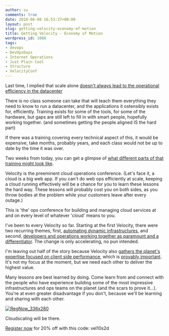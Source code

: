 ```yaml
---
author: su
comments: true
date: 2010-06-08 16:53:37+00:00
layout: post
slug: getting-velocity-economy-of-motion
title: Getting Velocity - Economy of Motion
wordpress_id: 1088
tags:
- devops
- DevOpsDays
- Internet Operations
- Just Plain Cool
- Structure
- VelocityConf
---
```


Last time, I implied that scale alone [doesn't always lead to the operational efficiency in the datacenter](http://cloudscaling.com/blog/cloud-computing/efficiency-head-count-and-tco)

There is no class someone can take that will teach them everything they need to know to run a datacenter, and the applications it ostensibly exists for, efficiently. Training exists for some of the tools, for some of the hardware, but gaps are still left to fill in with smart people, hopefully working together. (and sometimes getting the people aligned IS the hard part)

If there was a training covering every technical aspect of this, it would be expensive, take months, probably years, and each class would not be up to date by the time it was over.

Two weeks from today, you can get a glimpse of [what different parts of that training might look like](http://en.oreilly.com/velocity2010/public/schedule/topic/Operations).

Velocity is the preeminent cloud operations conference. (Let's face it, a cloud is a big web app. If you can't do web ops efficiently at scale, keeping a cloud running effectively will be a chance for you to learn these lessons the hard way. These lessons will probably cost you on both sides, as you throw bodies at the problem while your customers leave after every outage.)

This is 'the' ops conference for building and managing cloud services at and on every level of whatever 'cloud' means to you.

I've been to every Velocity so far. Starting at the first Velocity, there were two recurring themes, first, [automating dynamic infrastructures](http://blip.tv/file/2285124), and second, [developers and operations working together as paramount and a differentiator](http://velocityconference.blip.tv/file/2284377/). The change is only accelerating, no pun intended.

I'm leaving out half of the story because Velocity also [gathers the planet's expertise focused on client side performance](http://blip.tv/file/2293304), which is [provably important](http://blip.tv/file/2290442). It's not my focus at the moment, but we need each other to deliver the highest value.

Many lessons are best learned by doing. Come learn from and connect with the people who have experience building some of the most impressive infrastructures and ops teams on the planet (and the scars to prove it...). You're at even greater disadvantage if you don't, because we'll be learning and sharing with each other.

[![RegNow_336x280](http://cloudscaling.com/wp-content/uploads/2010/06/RegNow_336x280.gif)](http://en.oreilly.com/velocity2010)

Cloudscaling will be there.

[Register now](https://en.oreilly.com/velocity2010/public/register) for 20% off with this code: vel10s2d
